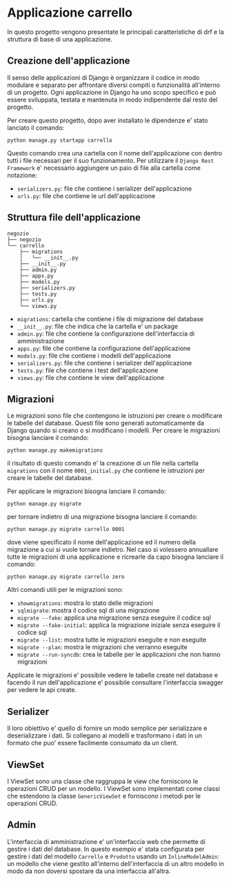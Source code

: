 # Applicazione carrello

In questo progetto vengono presentate le principali caratteristiche di drf e la struttura di base di una applicazione.

## Creazione dell'applicazione

Il senso delle applicazioni di Django è organizzare il codice in modo modulare e separato per affrontare diversi compiti
o funzionalità all'interno di un progetto. Ogni applicazione in Django ha uno scopo specifico e può essere sviluppata,
testata e mantenuta in modo indipendente dal resto del progetto.

Per creare questo progetto, dopo aver installato le dipendenze e' stato lanciato il comando:

```shell
python manage.py startapp carrello
```

Questo comando crea una cartella con il nome dell'applicazione con dentro tutti i file necessari per il suo
funzionamento.
Per utilizzare il `Django Rest Framework` e' necessario aggiungere un paio di file alla cartella come notazione:

- `serializers.py`: file che contiene i serializer dell'applicazione
- `urls.py`: file che contiene le url dell'applicazione

## Struttura file dell'applicazione

```
negozio
├── negozio
└── carrello
    ├── migrations
    │   └── __init__.py
    ├── __init__.py
    ├── admin.py
    ├── apps.py
    ├── models.py
    ├── serializers.py
    ├── tests.py
    ├── urls.py
    └── views.py
```

- `migrations`: cartella che contiene i file di migrazione del database
- `__init__.py`: file che indica che la cartella e' un package
- `admin.py`: file che contiene la configurazione dell'interfaccia di amministrazione
- `apps.py`: file che contiene la configurazione dell'applicazione
- `models.py`: file che contiene i modelli dell'applicazione
- `serializers.py`: file che contiene i serializer dell'applicazione
- `tests.py`: file che contiene i test dell'applicazione
- `views.py`: file che contiene le view dell'applicazione

## Migrazioni

Le migrazioni sono file che contengono le istruzioni per creare o modificare le tabelle del database. Questi file sono
generati automaticamente da Django quando si creano o si modificano i modelli. Per creare le migrazioni bisogna lanciare
il comando:

```shell
python manage.py makemigrations
```

il risultato di questo comando e' la creazione di un file nella cartella `migrations` con il nome `0001_initial.py` che
contiene le istruzioni per creare le tabelle del database.

Per applicare le migrazioni bisogna lanciare il comando:

```shell
python manage.py migrate
```

per tornare indietro di una migrazione bisogna lanciare il comando:

```shell
python manage.py migrate carrello 0001
```

dove viene specificato il nome dell'applicazione ed il numero della migrazione a cui si vuole tornare indietro.
Nel caso si volessero annuallare tutte le migrazioni di una applicazione e ricrearle da capo bisogna lanciare il
comando:

```shell
python manage.py migrate carrello zero
```

Altri comandi utili per le migrazioni sono:

- `showmigrations`: mostra lo stato delle migrazioni
- `sqlmigrate`: mostra il codice sql di una migrazione
- `migrate --fake`: applica una migrazione senza eseguire il codice sql
- `migrate --fake-initial`: applica la migrazione iniziale senza eseguire il codice sql
- `migrate --list`: mostra tutte le migrazioni eseguite e non eseguite
- `migrate --plan`: mostra le migrazioni che verranno eseguite
- `migrate --run-syncdb`: crea le tabelle per le applicazioni che non hanno migrazioni

Applicate le migrazioni e' possibile vedere le tabelle create nel database e facendo il run dell'applicazione e'
possibile
consultare l'interfaccia swagger per vedere le api create.

## Serializer

Il loro obiettivo e' quello di fornire un modo semplice per serializzare e deserializzare i dati. Si collegano ai
modelli
e trasformano i dati in un formato che puo' essere facilmente consumato da un client.

## ViewSet

I ViewSet sono una classe che raggruppa le view che forniscono le operazioni CRUD per un modello. I ViewSet sono
implementati come classi che estendono la classe `GenericViewSet` e forniscono i metodi per le operazioni CRUD.

## Admin

L'interfaccia di amministrazione e' un'interfaccia web che permette di gestire i dati del database.
In questo esempio e' stata configurata per gestire i dati del modello `Carrello` e `Prodotto` usando
un `InlineModelAdmin`: un modello che viene gestito all'interno dell'interfaccia di un altro modello in modo da non
doversi spostare da una interfaccia all'altra.